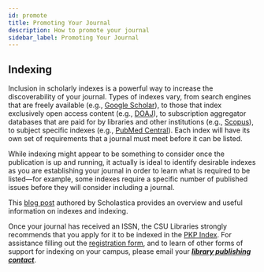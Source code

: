 ```yaml
---
id: promote
title: Promoting Your Journal
description: How to promote your journal
sidebar_label: Promoting Your Journal
---
```


## Indexing

Inclusion in scholarly indexes is a powerful way to increase the discoverability of your journal.  Types of indexes vary, from search engines that are freely available (e.g., [Google Scholar](https://scholar.google.com/intl/en/scholar/inclusion.html#indexing)), to those that index exclusively open access content (e.g., [DOAJ](https://doaj.org/publishers#advice)), to subscription aggregator databases that are paid for by libraries and other institutions  (e.g., [Scopus](https://www.readyforscopus.com/)), to subject specific indexes (e.g., [PubMed Central](https://www.ncbi.nlm.nih.gov/pmc/pub/addjournal/)). Each index will have its own set of requirements that a journal must meet before it can be listed.

While indexing might appear to be something to consider once the publication is up and running, it actually is ideal to identify desirable indexes as you are establishing your journal in order to learn what is required to be listed—for example, some indexes require a specific number of published issues before they will consider including a journal.

This [blog post](https://blog.scholasticahq.com/post/index-types-for-academic-journal/#key-index-types-consider) authored by Scholastica provides an overview and useful information on indexes and indexing.

Once your journal has received an ISSN, the CSU Libraries strongly recommends that you apply for it to be indexed in the [PKP Index](https://index.pkp.sfu.ca). For assistance filling out the [registration form](https://index.pkp.sfu.ca/index.php/user/register), and to learn of other forms of support for indexing on your campus, please email your ***[library publishing contact](contacts.md)***.
